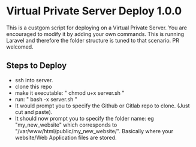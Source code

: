 # Virtual Private Server Deploy 1.0.0
This is a custgom script for deploying on a Virtual Private Server. You are encouraged to modify it by adding your own commands. This is running Laravel and therefore the folder structure is tuned to that scenario. PR welcomed.

## Steps to Deploy 

- ssh into server. 
- clone this repo
- make it executable: " chmod u+x server.sh "
- run: " bash -x server.sh "
- It would prompt you to specify the Github or Gitlab repo to clone. (Just cut and paste).
- It should now prompt you to specify the folder name: eg "my_new_website" which corresponds to "/var/www/html/public/my_new_website/". Basically where your website/Web Application files are stored.


<!-- 
- Bullet point 3

Paragraph of text. Lorem ipsum dolor sit amet, consectetur adipiscing elit. Donec eget tincidunt massa. Integer in mauris est. Aenean sit amet elit nec sapien fringilla eleifend. In hac habitasse platea dictumst. Nam vitae lorem a nisl dictum tincidunt.

### Another subsection

1. Numbered item 1
2. Numbered item 2
3. Numbered item 3

Paragraph of text. Lorem ipsum dolor sit amet, consectetur adipiscing elit. Donec eget tincidunt massa. Integer in mauris est. Aenean sit amet elit nec sapien fringilla eleifend. In hac habitasse platea dictumst. Nam vitae lorem a nisl dictum tincidunt.

#### Sub-subsection

Paragraph of text. Lorem ipsum dolor sit amet, consectetur adipiscing elit. Donec eget tincidunt massa. Integer in mauris est. Aenean sit amet elit nec sapien fringilla eleifend. In hac habitasse platea dictumst. Nam vitae lorem a nisl dictum tincidunt.

##### Sub-sub-subsection

Paragraph of text. Lorem ipsum dolor sit amet, consectetur adipiscing elit. Donec eget tincidunt massa. Integer in mauris est. Aenean sit amet elit nec sapien fringilla eleifend. In hac habitasse platea dictumst. Nam vitae lorem a nisl dictum tincidunt. -->
